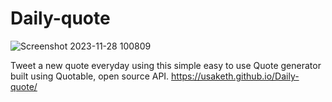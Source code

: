 # Daily-quote
![Screenshot 2023-11-28 100809](https://github.com/usaketh/Daily-quote/assets/64151405/b3191b1b-36ad-4099-a39c-c78972371eb4)

Tweet a new quote everyday using this simple easy to use Quote generator built using Quotable, open source API.
https://usaketh.github.io/Daily-quote/
